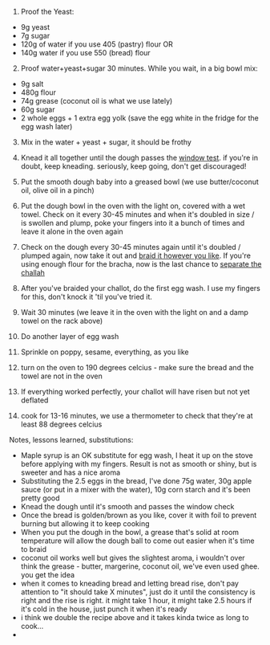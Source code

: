 1. Proof the Yeast:
  - 9g yeast
  - 7g sugar
  - 120g of water if you use 405 (pastry) flour
  OR
  - 140g water if you use 550 (bread) flour

2. Proof water+yeast+sugar 30 minutes. While you wait, in a big bowl mix:
  - 9g salt
  - 480g flour
  - 74g grease (coconut oil is what we use lately)
  - 60g sugar
  - 2 whole eggs + 1 extra egg yolk (save the egg white in the fridge for the egg wash later)

3. Mix in the water + yeast + sugar, it should be frothy

4. Knead it all together until the dough passes the [window test](https://www.youtube.com/watch?v=aYNj9FZAbzM). if you're in doubt, keep kneading. seriously, keep going, don't get discouraged!

5. Put the smooth dough baby into a greased bowl (we use butter/coconut oil, olive oil in a pinch)
6. Put the dough bowl in the oven with the light on, covered with a wet towel. Check on it every 30-45 minutes and when it's doubled in size / is swollen and plump, poke your fingers into it a bunch of times and leave it alone in the oven again
7. Check on the dough every 30-45 minutes again until it's doubled / plumped again, now take it out and [braid it however you like](https://www.youtube.com/watch?v=O5R6DAHI8LA). If you're using enough flour for the bracha, now is the last chance to [separate the challah](https://www.chabad.org/theJewishWoman/article_cdo/aid/363323/jewish/Challah-a-Step-by-Step-Guide.htm)
8. After you've braided your challot, do the first egg wash. I use my fingers for this, don't knock it 'til you've tried it.
9. Wait 30 minutes (we leave it in the oven with the light on and a damp towel on the rack above)
10. Do another layer of egg wash
11. Sprinkle on poppy, sesame, everything, as you like
12. turn on the oven to 190 degrees celcius - make sure the bread and the towel are not in the oven
13. If everything worked perfectly, your challot will have risen but not yet deflated
14. cook for 13-16 minutes, we use a thermometer to check that they're at least 88 degrees celcius 

Notes, lessons learned, substitutions:
- Maple syrup is an OK substitute for egg wash, I heat it up on the stove before applying with my fingers. Result is not as smooth or shiny, but is sweeter and has a nice aroma
- Substituting the 2.5 eggs in the bread, I've done 75g water, 30g apple sauce (or put in a mixer with the water), 10g corn starch and it's been pretty good
- Knead the dough until it's smooth and passes the window check
- Once the bread is golden/brown as you like, cover it with foil to prevent burning but allowing it to keep cooking
- When you put the dough in the bowl, a grease that's solid at room temperature will allow the dough ball to come out easier when it's time to braid
- coconut oil works well but gives the slightest aroma, i wouldn't over think the grease - butter, margerine, coconut oil, we've even used ghee. you get the idea
- when it comes to kneading bread and letting bread rise, don't pay attention to "it should take X minutes", just do it until the consistency is right and the rise is right. it might take 1 hour, it might take 2.5 hours if it's cold in the house, just punch it when it's ready
- i think we double the recipe above and it takes kinda twice as long to cook...  
- 
